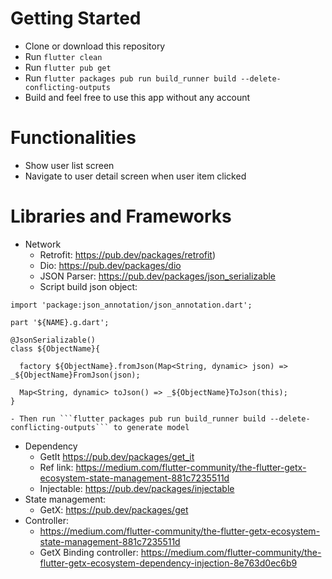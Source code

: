 # Getting Started

- Clone or download this repository
- Run ```flutter clean```
- Run ```flutter pub get```
- Run ```flutter packages pub run build_runner build --delete-conflicting-outputs```
- Build and feel free to use this app without any account

# Functionalities
- Show user list screen
- Navigate to user detail screen when user item clicked

# Libraries and Frameworks

- Network
   - Retrofit: https://pub.dev/packages/retrofit)
   - Dio: https://pub.dev/packages/dio
   - JSON Parser: https://pub.dev/packages/json_serializable
   - Script build json object:
```
import 'package:json_annotation/json_annotation.dart';

part '${NAME}.g.dart';

@JsonSerializable()
class ${ObjectName}{

  factory ${ObjectName}.fromJson(Map<String, dynamic> json) => _${ObjectName}FromJson(json);

  Map<String, dynamic> toJson() => _${ObjectName}ToJson(this);
}

```
    - Then run ```flutter packages pub run build_runner build --delete-conflicting-outputs``` to generate model
- Dependency
    - GetIt https://pub.dev/packages/get_it
    - Ref link: https://medium.com/flutter-community/the-flutter-getx-ecosystem-state-management-881c7235511d
    - Injectable: https://pub.dev/packages/injectable
- State management:
    - GetX: https://pub.dev/packages/get
- Controller:
    - https://medium.com/flutter-community/the-flutter-getx-ecosystem-state-management-881c7235511d
    - GetX Binding controller: https://medium.com/flutter-community/the-flutter-getx-ecosystem-dependency-injection-8e763d0ec6b9



